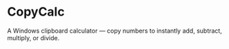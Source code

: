# CopyCalc
A Windows clipboard calculator — copy numbers to instantly add, subtract, multiply, or divide.
